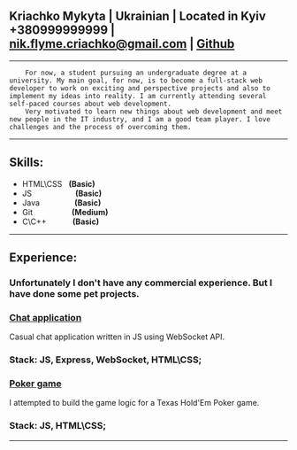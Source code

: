 **Kriachko Mykyta** | Ukrainian | Located in Kyiv  
+380999999999   | nik.flyme.criachko@gmail.com  | [Github](https://github.com/n3ki401d)
---

---

        For now, a student pursuing an undergraduate degree at a university. My main goal, for now, is to become a full-stack web developer to work on exciting and perspective projects and also to implement my ideas into reality. I am currently attending several self-paced courses about web development. 
        Very motivated to learn new things about web development and meet new people in the IT industry, and I am a good team player. I love challenges and the process of overcoming them. 
---

## **Skills**:
- HTML\CSS&nbsp;&nbsp;&nbsp;**(Basic)**
- JS&nbsp;&nbsp;&nbsp;&nbsp;&nbsp;&nbsp;&nbsp;&nbsp;&nbsp;&nbsp;&nbsp;&nbsp;&nbsp;&nbsp;&nbsp;&nbsp;&nbsp;&nbsp;&nbsp;&nbsp;**(Basic)**
- Java&nbsp;&nbsp;&nbsp;&nbsp;&nbsp;&nbsp;&nbsp;&nbsp;&nbsp;&nbsp;&nbsp;&nbsp;&nbsp;&nbsp;&nbsp;&nbsp;**(Basic)**
- Git&nbsp;&nbsp;&nbsp;&nbsp;&nbsp;&nbsp;&nbsp;&nbsp;&nbsp;&nbsp;&nbsp;&nbsp;&nbsp;&nbsp;&nbsp;&nbsp;&nbsp;&nbsp;**(Medium)**
- C\C++&nbsp;&nbsp;&nbsp;&nbsp;&nbsp;&nbsp;&nbsp;&nbsp;&nbsp;&nbsp;&nbsp;&nbsp;**(Basic)**

---

## **Experience**:
### Unfortunately I don't have any commercial experience. But I have done some pet projects.

### [**Chat application**](#some_link_to_re)
Casual chat application written in JS using WebSocket API.

### **Stack:** JS, Express, WebSocket, HTML\CSS;

### [**Poker game**](#some_link_to_repo)
I attempted to build the game logic for a Texas Hold'Em Poker game.

### **Stack:** JS, HTML\CSS;

---